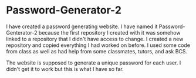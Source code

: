 # Password-Generator-2
I have created a password generating website. I have named it Password-Genterator-2 because the first repository I created with it was somehow linked to a repository that I didn't have access to change. I created a new repository and copied everything I had worked on before. I used some code from class as well as had help from some classmates, tutors, and ask BCS. 

The website is supposed to generate a unique password for each user. I didn't get it to work but this is what I have so far.